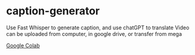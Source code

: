 # caption-generator

Use Fast Whisper to generate caption, and use chatGPT to translate
Video can be uploaded from computer, in google drive, or transfer from mega

[Google Colab](https://colab.research.google.com/github/rachael9999/caption-generator/blob/main/video_caption_generator_and_translator.ipynb)
